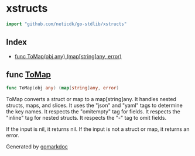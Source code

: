 <!-- Code generated by gomarkdoc. DO NOT EDIT -->

# xstructs

```go
import "github.com/neticdk/go-stdlib/xstructs"
```

## Index

- [func ToMap\(obj any\) \(map\[string\]any, error\)](<#ToMap>)


<a name="ToMap"></a>
## func [ToMap](<https://github.com/neticdk/go-stdlib/blob/main/xstructs/map.go#L23>)

```go
func ToMap(obj any) (map[string]any, error)
```

ToMap converts a struct or map to a map\[string\]any. It handles nested structs, maps, and slices. It uses the "json" and "yaml" tags to determine the key names. It respects the "omitempty" tag for fields. It respects the "inline" tag for nested structs. It respects the "\-" tag to omit fields.

If the input is nil, it returns nil. If the input is not a struct or map, it returns an error.

Generated by [gomarkdoc](<https://github.com/princjef/gomarkdoc>)
